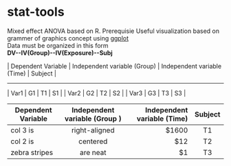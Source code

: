 # stat-tools #
Mixed effect ANOVA based on R. 
Prerequisie
Useful visualization based on grammer of graphics concept using [ggplot](http://ggplot.yhathq.com/) <br/>
Data must be organized in this form <br/>
__DV--IV(Group)--IV(Exposure)--Subj__

| Dependent Variable | Independent variable (Group) | Independent variable (Time) | Subject |
---------------------  ----------------------------- ----------------------------- ---------
|   Var1             |       G1                     |        T1                   |  S1     |
|   Var2             |       G2                     |        T2                   |  S2     |
|   Var3             |       G3                     |        T3                   |  S3     |

| Dependent Variable       | Independent variable (Group )         | Independent variable (Time)  | Subject |
| ------------- |:-------------:| -----:|:---------:|
| col 3 is      | right-aligned | $1600 | T1        |
| col 2 is      | centered      |   $12 | T2        |
| zebra stripes | are neat      |    $1 | T3        |
